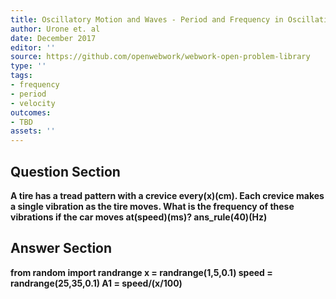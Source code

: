 ```yaml
---
title: Oscillatory Motion and Waves - Period and Frequency in Oscillations
author: Urone et. al
date: December 2017
editor: ''
source: https://github.com/openwebwork/webwork-open-problem-library
type: ''
tags:
- frequency
- period
- velocity
outcomes:
- TBD
assets: ''
---
```


## Question Section 

<b>
A tire has a tread pattern with a crevice every(x)(cm). Each crevice makes a single vibration as the tire moves. What is the frequency of these vibrations if the car moves at(speed)(ms)?
ans_rule(40)(Hz)


## Answer Section

from random import randrange
x = randrange(1,5,0.1)
speed = randrange(25,35,0.1)
A1 = speed/(x/100)